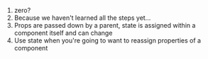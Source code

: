1. zero?
2. Because we haven't learned all the steps yet...
3. Props are passed down by a parent, state is assigned within a component itself and can change
4. Use state when you're going to want to reassign properties of a component
